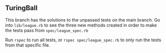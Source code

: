 ## TuringBall

This branch has the solutions to the unpassed tests on the main branch. Go into `lib/league.rb` to see the three new methods created in order to make the tests pass from `spec/league_spec.rb`

Run `rspec` to run all tests, or `rspec spec/league_spec.rb` to only run the tests from that specific file.
